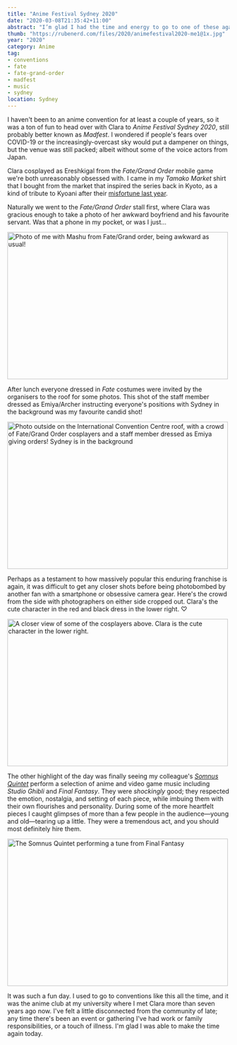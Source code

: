 ```yaml
---
title: "Anime Festival Sydney 2020"
date: "2020-03-08T21:35:42+11:00"
abstract: "I’m glad I had the time and energy to go to one of these again."
thumb: "https://rubenerd.com/files/2020/animefestival2020-me1@1x.jpg"
year: "2020"
category: Anime
tag:
- conventions
- fate
- fate-grand-order
- madfest
- music
- sydney
location: Sydney
---
```

I haven't been to an anime convention for at least a couple of years, so it was a ton of fun to head over with Clara to *Anime Festival Sydney 2020*, still probably better known as *Madfest*. I wondered if people's fears over COVID-19 or the increasingly-overcast sky would put a dampener on things, but the venue was still packed; albeit without some of the voice actors from Japan.

Clara cosplayed as Ereshkigal from the *Fate/Grand Order* mobile game we're both unreasonably obsessed with. I came in my *Tamako Market* shirt that I bought from the market that inspired the series back in Kyoto, as a kind of tribute to Kyoani after their [misfortune last year](https://rubenerd.com/love-for-kyoto-animation/).

Naturally we went to the *Fate/Grand Order* stall first, where Clara was gracious enough to take a photo of her awkward boyfriend and his favourite servant. Was that a phone in my pocket, or was I just...

<p><img src="https://rubenerd.com/files/2020/animefestival2020-me1@1x.jpg" srcset="https://rubenerd.com/files/2020/animefestival2020-me1@1x.jpg 1x, https://rubenerd.com/files/2020/animefestival2020-me1@2x.jpg 2x" alt="Photo of me with Mashu from Fate/Grand order, being awkward as usual!" style="width:500px; height:333px;" /></p>

After lunch everyone dressed in *Fate* costumes were invited by the organisers to the roof for some photos. This shot of the staff member dressed as Emiya/Archer instructing everyone's positions with Sydney in the background was my favourite candid shot!

<p><a href="https://rubenerd.com/files/2020/animefestival2020-fate1@full.jpg"><img src="https://rubenerd.com/files/2020/animefestival2020-fate1@1x.jpg" srcset="https://rubenerd.com/files/2020/animefestival2020-fate1@1x.jpg 1x, https://rubenerd.com/files/2020/animefestival2020-fate1@2x.jpg 2x" alt="Photo outside on the International Convention Centre roof, with a crowd of Fate/Grand Order cosplayers and a staff member dressed as Emiya giving orders! Sydney is in the background" style="width:500px; height:333px;" /></a></p>

Perhaps as a testament to how massively popular this enduring franchise is again, it was difficult to get any closer shots before being photobombed by another fan with a smartphone or obsessive camera gear. Here's the crowd from the side with photographers on either side cropped out. Clara's the cute character in the red and black dress in the lower right. ♡

<p><img src="https://rubenerd.com/files/2020/animefestival2020-fate2@1x.jpg" srcset="https://rubenerd.com/files/2020/animefestival2020-fate2@1x.jpg 1x, https://rubenerd.com/files/2020/animefestival2020-fate2@2x.jpg 2x" alt="A closer view of some of the cosplayers above. Clara is the cute character in the lower right." style="width:500px; height:333px;" /></p>

The other highlight of the day was finally seeing my colleague's *[Somnus Quintet](https://somnusquintet.com/)* perform a selection of anime and video game music including *Studio Ghibli* and *Final Fantasy*. They were *shockingly* good; they respected the emotion, nostalgia, and setting of each piece, while imbuing them with their own flourishes and personality. During some of the more heartfelt pieces I caught glimpses of more than a few people in the audience&mdash;young and old&mdash;tearing up a little. They were a tremendous act, and you should most definitely hire them.

<p><img src="https://rubenerd.com/files/2020/animefestival2020-somnusquintet@1x.jpg" srcset="https://rubenerd.com/files/2020/animefestival2020-somnusquintet@1x.jpg 1x, https://rubenerd.com/files/2020/animefestival2020-somnusquintet@2x.jpg 2x" alt="The Somnus Quintet performing a tune from Final Fantasy" style="width:500px; height:333px;" /></p>

It was such a fun day. I used to go to conventions like this all the time, and it was the anime club at my university where I met Clara more than seven years ago now. I've felt a little disconnected from the community of late; any time there's been an event or gathering I've had work or family responsibilities, or a touch of illness. I'm glad I was able to make the time again today.

